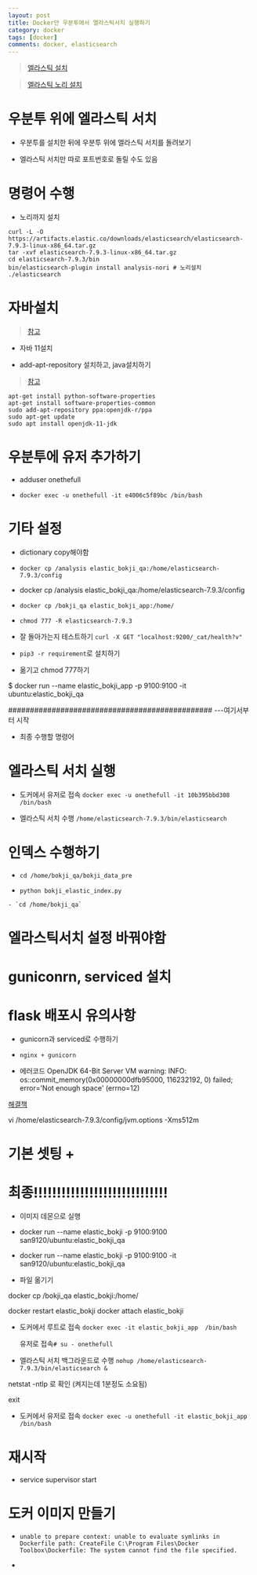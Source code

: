 ```yaml
---
layout: post
title: Docker안 우분투에서 엘라스틱서치 실행하기
category: docker
tags: [docker]
comments: docker, elasticsearch
---
```


> [엘라스틱 설치](https://www.elastic.co/guide/en/elasticsearch/reference/current/getting-started-install.html)

> [엘라스틱 노리 설치](https://www.elastic.co/guide/en/elasticsearch/plugins/current/analysis-nori.html)

# 우분투 위에 엘라스틱 서치

- 우분투를 설치한 뒤에 우분투 위에 엘라스틱 서치를 돌려보기

- 엘라스틱 서치만 따로 포트번호로 돌릴 수도 있음

# 명령어 수행

- 노리까지 설치

```
curl -L -O https://artifacts.elastic.co/downloads/elasticsearch/elasticsearch-7.9.3-linux-x86_64.tar.gz
tar -xvf elasticsearch-7.9.3-linux-x86_64.tar.gz
cd elasticsearch-7.9.3/bin
bin/elasticsearch-plugin install analysis-nori # 노리설치
./elasticsearch
```

# 자바설치

> [참고](https://stackoverflow.com/questions/52504825/how-to-install-jdk-11-under-ubuntu)

- 자바 11설치

- add-apt-repository 설치하고, java설치하기

> [참고](https://nancom.tistory.com/119)

```console
apt-get install python-software-properties
apt-get install software-properties-common
sudo add-apt-repository ppa:openjdk-r/ppa
sudo apt-get update
sudo apt install openjdk-11-jdk
```

# 우분투에 유저 추가하기

- adduser onethefull

- `docker exec -u onethefull -it e4006c5f89bc /bin/bash`

# 기타 설정

- dictionary copy해야함

- `docker cp /analysis elastic_bokji_qa:/home/elasticsearch-7.9.3/config`

- docker cp /analysis elastic_bokji_qa:/home/elasticsearch-7.9.3/config

- `docker cp /bokji_qa elastic_bokji_app:/home/`

- `chmod 777 -R elasticsearch-7.9.3`

- 잘 돌아가는지 테스트하기 `curl -X GET "localhost:9200/_cat/health?v"`

- `pip3 -r requirement`로 설치하기

- 옮기고 chmod 777하기


$ docker run --name elastic_bokji_app -p 9100:9100 -it ubuntu:elastic_bokji_qa


############################################### ---여기서부터 시작

- 최종 수행할 명령어

# 엘라스틱 서치 실행

- 도커에서 유저로 접속 `docker exec -u onethefull -it 10b395bbd308  /bin/bash`

- 엘라스틱 서치 수행 `/home/elasticsearch-7.9.3/bin/elasticsearch`

# 인덱스 수행하기

- `cd /home/bokji_qa/bokji_data_pre`

- `python bokji_elastic_index.py`


```
- `cd /home/bokji_qa`
```

# 엘라스틱서치 설정 바꿔야함

# guniconrn, serviced 설치

# flask 배포시 유의사항

- gunicorn과 serviced로 수행하기

- `nginx + gunicorn`

- 에러코드
OpenJDK 64-Bit Server VM warning: INFO: os::commit_memory(0x00000000dfb95000, 116232192, 0) failed; error='Not enough space' (errno=12)

[해결책](https://stackoverflow.com/questions/34748464/ubuntu-elasticsearch-error-cannot-allocate-memory)

vi /home/elasticsearch-7.9.3/config/jvm.options
-Xms512m 





# 기본 셋팅 + 

# 최종!!!!!!!!!!!!!!!!!!!!!!!!!!!!!

- 이미지 데몬으로 실행

- docker run --name elastic_bokji -p 9100:9100 san9120/ubuntu:elastic_bokji_qa

- docker run --name elastic_bokji -p 9100:9100 -it san9120/ubuntu:elastic_bokji_qa

- 파일 옮기기

docker cp /bokji_qa elastic_bokji:/home/

docker restart elastic_bokji
docker attach elastic_bokji

- 도커에서 루트로 접속 `docker exec -it elastic_bokji_app  /bin/bash`

  유저로 접속`# su - onethefull`


- 엘라스틱 서치 백그라운드로 수행 `nohup /home/elasticsearch-7.9.3/bin/elasticsearch &`

 netstat -ntlp 로 확인 (켜지는데 1분정도 소요됨)


exit

- 도커에서 유저로 접속 `docker exec -u onethefull -it elastic_bokji_app  /bin/bash`

# 재시작

- service supervisor start



# 도커 이미지 만들기

- `unable to prepare context: unable to evaluate symlinks in Dockerfile path: CreateFile C:\Program Files\Docker Toolbox\Dockerfile: The system cannot find the file specified.`

- 